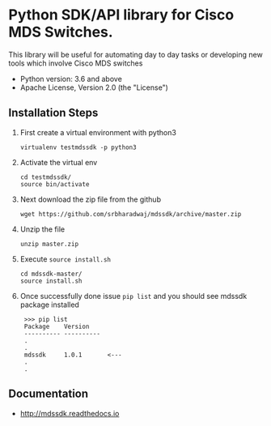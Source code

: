 # Python SDK/API library for Cisco MDS Switches.

This library will be useful for automating day to day tasks or developing new tools which involve Cisco MDS switches

* Python version: 3.6 and above
* Apache License, Version 2.0 (the "License")


## Installation Steps
1) First create a virtual environment with python3

       virtualenv testmdssdk -p python3

2) Activate the virtual env

       cd testmdssdk/
       source bin/activate
       
3) Next download the zip file from the github 

       wget https://github.com/srbharadwaj/mdssdk/archive/master.zip

4) Unzip the file

       unzip master.zip 
           
5) Execute `source install.sh` 
       
       cd mdssdk-master/
       source install.sh
       
6) Once successfully done issue `pip list` and you should see mdssdk package installed
        
        >>> pip list
        Package    Version   
        ---------- ----------
        .
        . 
        mdssdk     1.0.1       <---
        .
        .
        
        
## Documentation

* http://mdssdk.readthedocs.io
